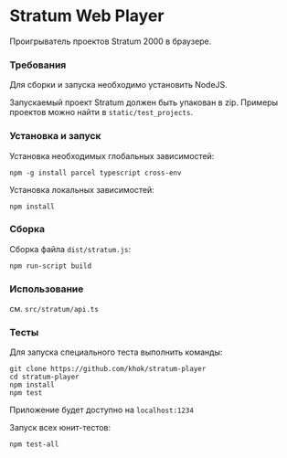 # Stratum Web Player

Проигрыватель проектов Stratum 2000 в браузере.

### Требования

Для сборки и запуска необходимо установить NodeJS.

Запускаемый проект Stratum должен быть упакован в zip. Примеры проектов можно найти в `static/test_projects`.

### Установка и запуск

Установка необходимых глобальных зависимостей:

```
npm -g install parcel typescript cross-env
```

Установка локальных зависимостей:

```
npm install
```

### Сборка

Сборка файла `dist/stratum.js`:

```
npm run-script build
```

### Использование

см. `src/stratum/api.ts`

### Тесты

Для запуска специального теста выполнить команды:

```
git clone https://github.com/khok/stratum-player
cd stratum-player
npm install
npm test
```

Приложение будет доступно на `localhost:1234`

Запуск всех юнит-тестов:

```
npm test-all
```
